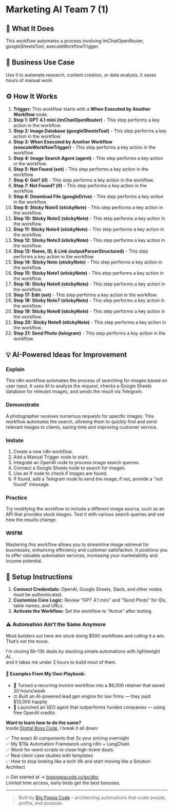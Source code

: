 # Marketing AI Team   7 (1)

## 🚀 What It Does
This workflow automates a process involving lmChatOpenRouter, googleSheetsTool, executeWorkflowTrigger.

## 💼 Business Use Case
Use it to automate research, content creation, or data analysis. It saves hours of manual work.

## ⚙️ How It Works
1.  **Trigger:** This workflow starts with a **When Executed by Another Workflow** node.
2. **Step 1: GPT 4.1 mini (lmChatOpenRouter)** - This step performs a key action in the workflow.
3. **Step 2: Image Database (googleSheetsTool)** - This step performs a key action in the workflow.
4. **Step 3: When Executed by Another Workflow (executeWorkflowTrigger)** - This step performs a key action in the workflow.
5. **Step 4: Image Search Agent (agent)** - This step performs a key action in the workflow.
6. **Step 5: Not Found (set)** - This step performs a key action in the workflow.
7. **Step 6: Get? (if)** - This step performs a key action in the workflow.
8. **Step 7: Not Found? (if)** - This step performs a key action in the workflow.
9. **Step 8: Download File (googleDrive)** - This step performs a key action in the workflow.
10. **Step 9: Sticky Note5 (stickyNote)** - This step performs a key action in the workflow.
11. **Step 10: Sticky Note2 (stickyNote)** - This step performs a key action in the workflow.
12. **Step 11: Sticky Note4 (stickyNote)** - This step performs a key action in the workflow.
13. **Step 12: Sticky Note3 (stickyNote)** - This step performs a key action in the workflow.
14. **Step 13: Name, ID, & Link (outputParserStructured)** - This step performs a key action in the workflow.
15. **Step 14: Sticky Note (stickyNote)** - This step performs a key action in the workflow.
16. **Step 15: Sticky Note1 (stickyNote)** - This step performs a key action in the workflow.
17. **Step 16: Sticky Note6 (stickyNote)** - This step performs a key action in the workflow.
18. **Step 17: Edit (set)** - This step performs a key action in the workflow.
19. **Step 18: Sticky Note7 (stickyNote)** - This step performs a key action in the workflow.
20. **Step 19: Sticky Note8 (stickyNote)** - This step performs a key action in the workflow.
21. **Step 20: Sticky Note9 (stickyNote)** - This step performs a key action in the workflow.
22. **Step 21: Send Photo (telegram)** - This step performs a key action in the workflow.

## 💡 AI-Powered Ideas for Improvement
### Explain
This n8n workflow automates the process of searching for images based on user input. It uses AI to analyze the request, checks a Google Sheets database for relevant images, and sends the result via Telegram.

### Demonstrate
A photographer receives numerous requests for specific images. This workflow automates the search, allowing them to quickly find and send relevant images to clients, saving time and improving customer service.

### Imitate
1. Create a new n8n workflow.
2. Add a Manual Trigger node to start.
3. Integrate an OpenAI node to process image search queries.
4. Connect a Google Sheets node to search for images.
5. Use an If node to check if images are found.
6. If found, add a Telegram node to send the image; if not, provide a "not found" message.

### Practice
Try modifying the workflow to include a different image source, such as an API that provides stock images. Test it with various search queries and see how the results change.

### WIIFM
Mastering this workflow allows you to streamline image retrieval for businesses, enhancing efficiency and customer satisfaction. It positions you to offer valuable automation services, increasing your marketability and income potential.

## 🔧 Setup Instructions
1. **Connect Credentials:** OpenAI, Google Sheets, Slack, and other nodes must be authenticated.
2. **Customize Core Logic:** Review "GPT 4.1 mini" and "Send Photo" for IDs, table names, and URLs.
3. **Activate the Workflow:** Set the workflow to "Active" after testing.

### ⚠️ Automation Ain’t the Same Anymore

Most builders out here are stuck doing $500 workflows and calling it a win.  
That’s not the move.  

I'm closing $6k–$13k deals by stacking simple automations with lightweight AI...  
and it takes me under 2 hours to build most of them.

#### 🧠 Examples From My Own Playbook:
- 🔁 Turned a recurring invoice workflow into a $6,000 retainer that saved 20 hours/week  
- ⚖️ Built an AI-powered lead gen engine for law firms — they paid $13,000 happily  
- 🚀 Launched an SEO agent that outperforms funded companies — using free OpenAI credits  

**Want to learn how to do the same?**  
Inside [Digital Boss Code](https://bigpoppacode.io/go/dbc), I break it all down:

✅ The exact AI components that 3x your pricing overnight  
✅ My $15k Automation Framework using n8n + LangChain  
✅ Word-for-word scripts to close high-ticket deals  
✅ Real client case studies with templates  
✅ How to stop looking like a tech VA and start moving like a Solution Architect  

🔥 Get started at → [bigpoppacode.io/go/dbc](https://bigpoppacode.io/go/dbc)  
Limited time access, early birds get the best bonuses.

---
> Built by [Big Poppa Code](https://bigpoppacode.io) – architecting automations that scale people, profits, and purpose.
